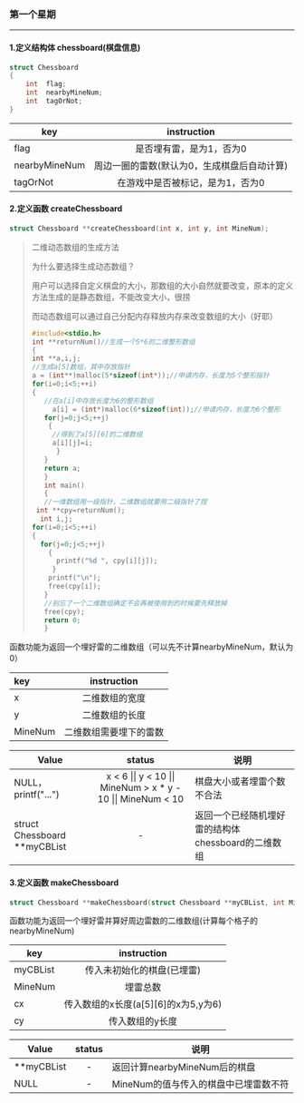 ### 第一个星期

---

#### 1.定义结构体 chessboard(棋盘信息)

```c
struct Chessboard
{
    int  flag;  
    int  nearbyMineNum;
    int  tagOrNot;
}
```

| key           |                 instruction                 |
| ------------- | :-----------------------------------------: |
| flag          |          是否埋有雷，是为1，否为0           |
| nearbyMineNum | 周边一圈的雷数(默认为0，生成棋盘后自动计算) |
| tagOrNot      |      在游戏中是否被标记，是为1，否为0       |

#### 2.定义函数 createChessboard

```c
struct Chessboard **createChessboard(int x, int y, int MineNum);
```

> 二维动态数组的生成方法
>
> 为什么要选择生成动态数组？
>
> 用户可以选择自定义棋盘的大小，那数组的大小自然就要改变，原本的定义方法生成的是静态数组，不能改变大小，很捞
>
> 而动态数组可以通过自己分配内存释放内存来改变数组的大小（好耶）
>
> ```c
>#include<stdio.h>
> int **returnNum()//生成一个5*6的二维整形数组
>{
> int **a,i,j;
>//生成a[5]数组，其中存放指针
> a = (int**)malloc(5*sizeof(int*));//申请内存，长度为5个整形指针
> for(i=0;i<5;++i)
> {
>    //在a[i]中存放长度为6的整形数组
>      a[i] = (int*)malloc(6*sizeof(int));//申请内存，长度为6个整形
>    for(j=0;j<5;++j)
>     {
>      //得到了a[5][6]的二维数组
>      a[i][j]=i;
>       }
>    }
>    return a;
>    } 
>    int main()
>    {
>    //一维数组用一级指针，二维数组就要用二级指针了捏
>  int **cpy=returnNum();
>   int i,j;
> for(i=0;i<5;++i)
> {
>   for(j=0;j<5;++j)
>     {
>       printf("%d ", cpy[i][j]);
>      }
>     printf("\n");
>     free(cpy[i]);
>    }
>    //别忘了一个二维数组确定不会再被使用到的时候要先释放掉
>    free(cpy);
>    return 0;
>    }
>    ```

函数功能为返回一个埋好雷的二维数组（可以先不计算nearbyMineNum，默认为0）

| key     |      instruction       |
| :------ | :--------------------: |
| x       |     二维数组的宽度     |
| y       |     二维数组的长度     |
| MineNum | 二维数组需要埋下的雷数 |

| Value                        |                            status                            | 说明                                               |
| ---------------------------- | :----------------------------------------------------------: | -------------------------------------------------- |
| NULL，printf("...")          | x < 6 \|\| y < 10 \|\| MineNum > x * y - 10 \|\| MineNum < 10 | 棋盘大小或者埋雷个数不合法                         |
| struct Chessboard **myCBList |                              -                               | 返回一个已经随机埋好雷的结构体chessboard的二维数组 |

#### 3.定义函数 makeChessboard

```c
struct Chessboard **makeChessboard(struct Chessboard **myCBList, int MineNum, int cx, int cy);
```

函数功能为返回一个埋好雷并算好周边雷数的二维数组(计算每个格子的nearbyMineNum)

| key      |               instruction               |
| -------- | :-------------------------------------: |
| myCBList |       传入未初始化的棋盘(已埋雷)        |
| MineNum  |                埋雷总数                 |
| cx       | 传入数组的x长度(a\[5\]\[6\]的x为5,y为6) |
| cy       |             传入数组的y长度             |

| Value      | status | 说明                                  |
| ---------- | :----: | ------------------------------------- |
| **myCBList |   -    | 返回计算nearbyMineNum后的棋盘         |
| NULL       |   -    | MineNum的值与传入的棋盘中已埋雷数不符 |

